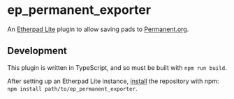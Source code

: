 # ep_permanent_exporter

An [Etherpad Lite](https://etherpad.org/) plugin to allow saving pads
to [Permanent.org](https://www.permanent.org/).

## Development

This plugin is written in TypeScript, and so must be built with
`npm run build`.

After setting up an Etherpad Lite instance,
[install](https://docs.npmjs.com/cli/v6/commands/npm-install) the repository
with npm: `npm install path/to/ep_permanent_exporter`.
